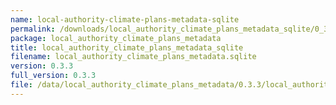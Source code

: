 ```yaml
---
name: local-authority-climate-plans-metadata-sqlite
permalink: /downloads/local_authority_climate_plans_metadata_sqlite/0_3_3
package: local_authority_climate_plans_metadata
title: local_authority_climate_plans_metadata_sqlite
filename: local_authority_climate_plans_metadata.sqlite
version: 0.3.3
full_version: 0.3.3
file: /data/local_authority_climate_plans_metadata/0.3.3/local_authority_climate_plans_metadata.sqlite
---
```

